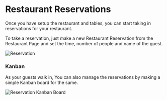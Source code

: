 <!-- add-breadcrumbs -->
# Restaurant Reservations

Once you have setup the restaurant and tables, you can start taking in reservations for your restaurant.

To take a reservation, just make a new Restaurant Reservation from the Restaurant Page and set the time, number of people and name of the guest.

<img class="screenshot" alt="Reservation" src="{{docs_base_url}}/v12/assets/img/restaurant/reservation.png">

### Kanban

As your guests walk in, You can also manage the reservations by making a simple Kanban board for the same.

<img class="screenshot" alt="Reservation Kanban Board" src="{{docs_base_url}}/v12/assets/img/restaurant/reservation-kanban.png">
